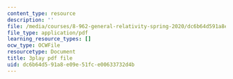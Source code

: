 ```yaml
---
content_type: resource
description: ''
file: /media/courses/8-962-general-relativity-spring-2020/dc6b64d591a8e09e51fce00633732d4b_OOmZkNa72t4.pdf
file_type: application/pdf
learning_resource_types: []
ocw_type: OCWFile
resourcetype: Document
title: 3play pdf file
uid: dc6b64d5-91a8-e09e-51fc-e00633732d4b
---
```

